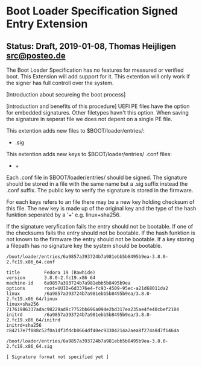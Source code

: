 # Boot Loader Specification Signed Entry Extension
## Status: Draft, 2019-01-08, Thomas Heijligen <src@posteo.de>


The Boot Loader Specification has no features for measured or verified boot.
This Extension will add support for it. This extention will only work if the signer has full controll over the system.

[Introduction about secureing the boot process]

[introduction and benefits of this  procedure]
UEFI PE files have the option for embedded signatures. Other filetypes havn't this option. When saving the 
signature in seperat file we does not depent on a single PE file. 


This extention adds new files to $BOOT/loader/entries/:
- <machine-id><version>.sig

This extention adds new keys to $BOOT/loader/entries/  .conf files:
 - <key>+<hashf>

Each .conf file in $BOOT/loader/entries/ should be signed.
The signature should be stored in a file with the same name but a .sig suffix instead the .conf suffix.
The public key to verify the signature is stored in the firmware.

For each keys refers to an file there may be a new key holding checksum of this file.
The new key is made up of the original key and the type of the hash funktion seperated by a '+' e.g. linux+sha256.

If the signature veryfication fails the entry should not be bootable.
If one of the checksums fails the entry should not be bootable.
If the hash funktion is not known to the firmware the entry should not be bootable.
If a key storing a filepath has no signature key the system should be bootable.

```
/boot/loader/entries/6a9857a393724b7a981ebb5b8495b9ea-3.8.0-2.fc19.x86_64.conf

title         Fedora 19 (Rawhide)
version       3.8.0-2.fc19.x86_64
machine-id    6a9857a393724b7a981ebb5b8495b9ea
options       root=UUID=6d3376e4-fc93-4509-95ec-a21d68011da2
linux         /6a9857a393724b7a981ebb5b8495b9ea/3.8.0-2.fc19.x86_64/linux
linux+sha256  71761986337adac98229ad9c7752bb696a094e2bd317ea235ae4fe40cbef2184
initrd        /6a9857a393724b7a981ebb5b8495b9ea/3.8.0-2.fc19.x86_64/initrd
initrd+sha256 c84217e7f088c52f0a1df3fdcb0664df40ec93304214a2aea8f274a8d7f1464a
```

```
/boot/loader/entries/6a9857a393724b7a981ebb5b8495b9ea-3.8.0-2.fc19.x86_64.sig

[ Signature format not specified yet ]
```

